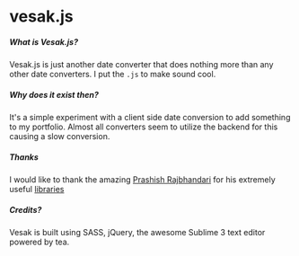 # vesak.js
##### What is Vesak.js?

Vesak.js is just another date converter that does nothing more than any other date converters. I put the `.js` to make sound cool.

##### Why does it exist then?
It's a simple experiment with a client side date conversion to add something to my portfolio. Almost all converters seem to utilize the backend for this causing a slow conversion.


##### Thanks
I would like to thank the amazing [Prashish Rajbhandari](http://prashishrajbhandari.com.np/) for his extremely useful [libraries](https://github.com/prashishh)
 
##### Credits?
Vesak is built using SASS, jQuery, the awesome Sublime 3 text editor powered by tea.